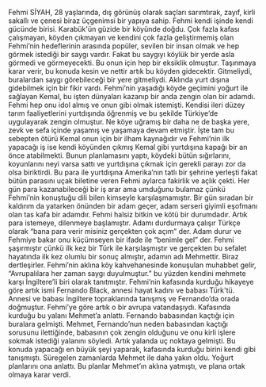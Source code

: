 Fehmi SİYAH, 28 yaşlarında, dış görünüş olarak saçları sarımtırak, zayıf, kirli sakallı ve çenesi biraz üçgenimsi bir yapıya sahip. Fehmi kendi işinde kendi gücünde birisi. Karabük'ün güzide bir köyünde doğdu. Çok fazla kafası çalışmayan, köyden çıkmayan ve kendini çok fazla geliştirmemiş olan Fehmi’nin hedeflerinin arasında popüler, sevilen bir insan olmak ve hep görmek istediği bir saygı vardır. Fakat bu saygıyı köylük bir yerde asla görmedi ve görmeyecekti. Bu onun için hep bir eksiklik olmuştur. Taşınmaya karar verir,  bu konuda kesin ve nettir artık bu köyden gidecektir. Gitmeliydi, buralardan saygı görebileceği bir yere gitmeliydi. Aklında yurt dışına gidebilmek için bir fikir vardı. Fehmi’nin yaşadığı köyde geçimini yoğurt ile sağlayan Kemal, bu işten dünyaları kazanıp bir anda zengin olan bir adamdı. Fehmi hep onu idol almış ve onun gibi olmak istemişti.   Kendisi ileri düzey tarım faaliyetlerini yurtdışında öğrenmiş ve bu şekilde Türkiye’de uygulayarak zengin olmuştur. Ne köye uğramış bir daha ne de başka yere, zevk ve sefa içinde yaşamış ve yaşamaya devam etmiştir. İşte tam bu sebepten ötürü Kemal onun için bir ilham kaynağıdır ve Fehmi’nin ilk yapacağı iş ise kendi köyünden çıkmış Kemal gibi yurtdışına kapağı bir an önce atabilmekti. Bunun planlamasını yaptı, köydeki bütün sığırlarını, koyunlarını neyi varsa sattı ve yurtdışına çıkmak için gerekli parayı zor da olsa biriktirdi. Bu para ile yurtdışına Amerika’nın tatlı bir şehrine yerleşti fakat bütün parasını uçak biletine veren Fehmi aylarca fakirlik ve açlık çekti. Her gün para kazanabileceği bir iş arar ama umduğunu bulamaz çünkü Fehmi’nin konuştuğu dili bilen kimseyle karşılaşmamıştır. Bir gün sıradan bir kaldırım da yatarken önünden bir adam geçer, adam serseri giyimli eşofmanı olan tas kafa bir adamdır. Fehmi halsiz bitkin ve kötü bir durumdadır. Artık para istemeye, dilenmeye başlamıştır. Adamı durdurmaya çalışır Türkçe olarak “bana para verir misiniz gerçekten çok açım” der. Adam durur ve Fehmiye bakar onu küçümseyen bir ifade ile “benimle gel” der. Fehmi şaşırmıştır çünkü ilk kez bir Türk ile karşılaşmıştır ve gerçekten bu sefalet hayatında ilk kez olumlu bir sonuç almıştır, adamın adı Mehmettir. Biraz dertleşirler. Fehmi’nin aklına köy kahvehanesinde konuşulan muhabbet gelir, “Avrupalılara her zaman saygı duyulmuştur.” bu yüzden kendini mehmete karşı İngiltere’li biri olarak tanıtmıştır. Fehmi’nin kafasında kurduğu hikayeye göre artık ismi Fernando Black, annesi hayat kadını ve babası Türk'tü. Annesi ve babası İngiltere topraklarında tanışmış ve Fernando’da orada doğmuştur. Fehmi’ye göre artık o bir avrupa vatandaşıydı. Kafasında kurduğu bu yalanı Mehmet’a anlattı. Fernando babasından kaçtığı için buralara gelmişti. Mehmet, Fernando’nun neden babasından kaçtığı sorusunu ilettiğinde, babasının çok zengin olduğunu ve onu kirli işlere sokmak istediği yalanını söyledi. Artık yalanda uç noktaya gelmişti. Bu konuda yapacağı en büyük şeyi yaparak, kafasında kurduğu birini kendi gibi tanışmıştı. Süregelen zamanlarda Mehmet ile daha yakın oldu. Yoğurt planlarını ona anlattı. Bu planlar Mehmet’ın aklına yatmıştı, ve plana ortak olmaya karar verdi.
